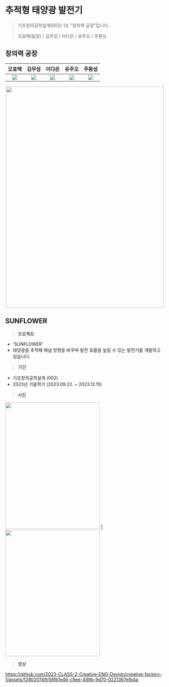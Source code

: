 # 추적형 태양광 발전기
>기초창의공학설계(002) 1조 "창의력 공장"입니다.
>
>
>오효택(팀장) / 김무성 / 이다은 / 유주오 / 주환성

## 창의력 공장
| 오효택 | 김무성 | 이다은 | 유주오 | 주환성 
|:--:|:---:|:---:|:---:|:---:|
| [![](https://github.com/htoh.png)](https://github.com/htoh) | [![](https://github.com/sunflow-er.png)](https://github.com/sunflow-er) | [![](https://github.com/byeolmarone.png)](https://github.com/byeolmarone) | [![](https://github.com/OwlEdu.png)](https://github.com/OwlEdu) | [![](https://github.com/qwer0asdf.png)](https://github.com/qwer0asdf) |  

<p align="center">
<img src="https://github.com/2023-CLASS-2-Creative-ENG-Design/creative-factory-1/assets/128020749/dbb0e12b-e5dc-4014-81fa-5470a78a34c6.png" width="500" height="700"/>
</p>

## SUNFLOWER
>**프로젝트**
 * 'SUNFLOWER'
 * 태양광을 추적해 패널 방향을 바꾸며 발전 효율을 높일 수 있는 발전기를 개발하고 있습니다.

>**기간**
 * 기초창의공학설계 (002)
 * 2023년 가을학기 (2023.09.22. ~ 2023.12.15)

>**사진**

<img src="https://github.com/2023-CLASS-2-Creative-ENG-Design/creative-factory-1/assets/128020749/06cd5c2c-b8d9-42d0-9f0a-da019d40bfe5.png" width="300" height="400"/> | <img src="https://github.com/2023-CLASS-2-Creative-ENG-Design/creative-factory-1/assets/128020749/2f30c97d-91c3-44e3-b986-97c65209aa74.png" width="300" height="400"/> 

>**영상**

https://github.com/2023-CLASS-2-Creative-ENG-Design/creative-factory-1/assets/128020749/58fb1e46-c9ee-489b-9d70-0221367efb4a



